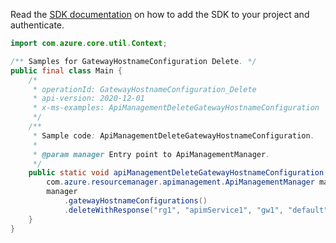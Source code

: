 Read the [SDK documentation](https://github.com/Azure/azure-sdk-for-java/blob/azure-resourcemanager-apimanagement_1.0.0-beta.2/sdk/apimanagement/azure-resourcemanager-apimanagement/README.md) on how to add the SDK to your project and authenticate.

```java
import com.azure.core.util.Context;

/** Samples for GatewayHostnameConfiguration Delete. */
public final class Main {
    /*
     * operationId: GatewayHostnameConfiguration_Delete
     * api-version: 2020-12-01
     * x-ms-examples: ApiManagementDeleteGatewayHostnameConfiguration
     */
    /**
     * Sample code: ApiManagementDeleteGatewayHostnameConfiguration.
     *
     * @param manager Entry point to ApiManagementManager.
     */
    public static void apiManagementDeleteGatewayHostnameConfiguration(
        com.azure.resourcemanager.apimanagement.ApiManagementManager manager) {
        manager
            .gatewayHostnameConfigurations()
            .deleteWithResponse("rg1", "apimService1", "gw1", "default", "*", Context.NONE);
    }
}
```
